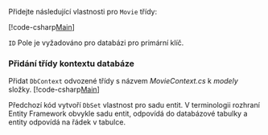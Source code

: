 Přidejte následující vlastnosti pro `Movie` třídy:

[!code-csharp[Main](../../tutorials/razor-pages/razor-pages-start/sample/RazorPagesMovie/Models/MovieNoEF.cs?name=snippet_MovieNoEF)]

`ID` Pole je vyžadováno pro databázi pro primární klíč.

<a name="dc"></a>
### <a name="add-a-database-context-class"></a>Přidání třídy kontextu databáze

Přidat `DbContext` odvozené třídy s názvem *MovieContext.cs* k *modely* složky.
[!code-csharp[Main](../../tutorials/razor-pages/razor-pages-start/snapshot_sample/RazorPagesMovie/Models/MovieContext.cs)]

Předchozí kód vytvoří `DbSet` vlastnost pro sadu entit. V terminologii rozhraní Entity Framework obvykle sadu entit, odpovídá do databázové tabulky a entity odpovídá na řádek v tabulce.
